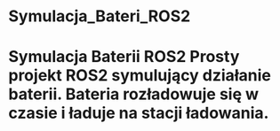 # Symulacja_Bateri_ROS2
# Symulacja Baterii ROS2  Prosty projekt ROS2 symulujący działanie baterii. Bateria rozładowuje się w czasie i ładuje na stacji ładowania.
